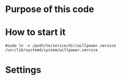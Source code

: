# Purpose of this code

# How to start it 
```shell
#sudo ln -s /path/to/serice/dir/aillpower.service  /usr/lib/systemd/system/willpower.service
```
# Settings


